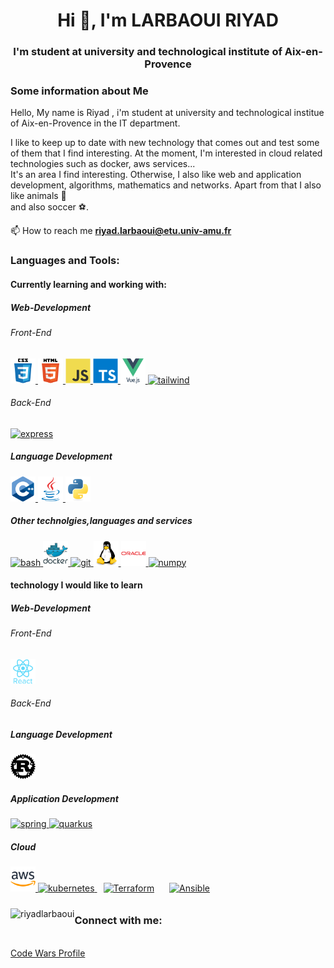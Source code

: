 <h1 align="center">Hi 👋, I'm LARBAOUI RIYAD</h1>
<h3 align="center">I'm student at university and technological institute of Aix-en-Provence</h3>


<h3 align="left">Some information about Me </h3>
<p align="left">
Hello, My name is Riyad , i'm student at university and technological institue of Aix-en-Provence in the IT department.

I like to keep up to date with new technology that comes out and test some of them that I find interesting.
At the moment, I'm interested in cloud related technologies such as docker, aws services... <br>
It's an area I find interesting.
Otherwise, I also like web and application development, algorithms, mathematics and networks.
Apart from that I also like animals 🐐 <br>
and also soccer ⚽. <br>

📫 How to reach me **riyad.larbaoui@etu.univ-amu.fr**



<h3 align="left">Languages and Tools:</h3>


<h4 align="left">Currently learning and working with:</h3>

<h5  align="left" >Web-Development </h5>
<h6 align="left">Front-End </h6>
<p align="left">
<a href="https://www.w3schools.com/css/" target="_blank" rel="noreferrer"> <img src="https://raw.githubusercontent.com/devicons/devicon/master/icons/css3/css3-original-wordmark.svg" alt="css3" width="40" height="40"/> </a>
<a href="https://www.w3.org/html/" target="_blank" rel="noreferrer"> <img src="https://raw.githubusercontent.com/devicons/devicon/master/icons/html5/html5-original-wordmark.svg" alt="html5" width="40" height="40"/> </a> 
<a href="https://developer.mozilla.org/en-US/docs/Web/JavaScript" target="_blank" rel="noreferrer"> <img src="https://raw.githubusercontent.com/devicons/devicon/master/icons/javascript/javascript-original.svg" alt="javascript" width="40" height="40"/> </a> 
<a href="https://www.typescriptlang.org/" target="_blank" rel="noreferrer"> <img src="https://raw.githubusercontent.com/devicons/devicon/master/icons/typescript/typescript-original.svg" alt="typescript" width="40" height="40"/> </a> 
<a href="https://vuejs.org/" target="_blank" rel="noreferrer"> <img src="https://raw.githubusercontent.com/devicons/devicon/master/icons/vuejs/vuejs-original-wordmark.svg" alt="vuejs" width="40" height="40"/> </a>
<a href="https://tailwindcss.com/" target="_blank" rel="noreferrer"> <img src="https://www.vectorlogo.zone/logos/tailwindcss/tailwindcss-icon.svg" alt="tailwind" width="40" height="40"/> </a> 
<h6 align="left">Back-End </h6>
<p align="left"> 
<a href="https://expressjs.com/" target="_blank" rel="noreferrer"> <img src="https://www.vectorlogo.zone/logos/expressjs/expressjs-icon.svg" alt="express" width="40" height="40"/> </a>



<h5  align="left" >Language Development</h5>
<p align="left">
<a href="https://www.w3schools.com/cpp/" target="_blank" rel="noreferrer"> <img src="https://raw.githubusercontent.com/devicons/devicon/master/icons/cplusplus/cplusplus-original.svg" alt="cplusplus" width="40" height="40"/> </a> 
<a href="https://www.java.com" target="_blank" rel="noreferrer"> <img src="https://raw.githubusercontent.com/devicons/devicon/master/icons/java/java-original.svg" alt="java" width="40" height="40"/> </a>
<a href="https://www.python.org" target="_blank" rel="noreferrer"> <img src="https://raw.githubusercontent.com/devicons/devicon/master/icons/python/python-original.svg" alt="python" width="40" height="40"/> </a> 

<h5  align="left" >Other technolgies,languages and services</h5>
<p align="left">
<a href="https://www.gnu.org/software/bash/" target="_blank" rel="noreferrer"> <img src="https://www.vectorlogo.zone/logos/gnu_bash/gnu_bash-icon.svg" alt="bash" width="40" height="40"/> </a>
<a href="https://www.docker.com/" target="_blank" rel="noreferrer"> <img src="https://raw.githubusercontent.com/devicons/devicon/master/icons/docker/docker-original-wordmark.svg" alt="docker" width="40" height="40"/> </a> 
<a href="https://git-scm.com/" target="_blank" rel="noreferrer"> <img src="https://www.vectorlogo.zone/logos/git-scm/git-scm-icon.svg" alt="git" width="40" height="40"/> </a> 
<a href="https://www.linux.org/" target="_blank" rel="noreferrer"> <img src="https://raw.githubusercontent.com/devicons/devicon/master/icons/linux/linux-original.svg" alt="linux" width="40" height="40"/> </a>
<a href="https://www.oracle.com/" target="_blank" rel="noreferrer"> <img src="https://raw.githubusercontent.com/devicons/devicon/master/icons/oracle/oracle-original.svg" alt="oracle" width="40" height="40"/> </a> 
<a href="https://numpy.org" target="_blank" rel="noreferrer"> <img src="https://www.vectorlogo.zone/logos/numpy/numpy-ar21.svg" alt="numpy" width="40" height="40"/> </a> 


<h4 align="left">technology I would like to learn </h4>

<h5  align="left">Web-Development</h5>


<h6 align="left">Front-End </h6>
<p align="left">

<a href="https://reactjs.org/" target="_blank" rel="noreferrer"> <img src="https://raw.githubusercontent.com/devicons/devicon/master/icons/react/react-original-wordmark.svg" alt="react" width="40" height="40"/> </a>

 
 
<h6 align="left">Back-End </h6>
<p align="left">

<h5  align="left" >Language Development</h5>
<p align="left"> 
<a href="https://www.rust-lang.org" target="_blank" rel="noreferrer"> <img src="https://raw.githubusercontent.com/devicons/devicon/master/icons/rust/rust-plain.svg" alt="rust" width="40" height="40"/> </a>
<h5  align="left">Application Development</h5>
<p align="left"> 
<a href="https://spring.io/" target="_blank" rel="noreferrer"> <img src="https://www.vectorlogo.zone/logos/springio/springio-icon.svg" alt="spring" width="40" height="40"/> </a>
<a href="https://quarkus.io/" target="_blank" rel="noreferrer"> <img src="https://github.com/get-icon/geticon/blob/master/icons/quarkus-icon.svg" alt="quarkus" width="40" height="40"/> </a>

<h5 align="left">Cloud</h5>
<p align="left"> 
<a href="https://aws.amazon.com" target="_blank" rel="noreferrer"> <img src="https://raw.githubusercontent.com/devicons/devicon/master/icons/amazonwebservices/amazonwebservices-original-wordmark.svg" alt="aws" width="40" height="40"/> </a> 
<a href="https://kubernetes.io" target="_blank" rel="noreferrer"> <img src="https://www.vectorlogo.zone/logos/kubernetes/kubernetes-icon.svg" alt="kubernetes" width="40" height="40"/> </a>   
<a href="https://www.terraform.io/" target="_blank"><img style="margin: 10px" src="https://profilinator.rishav.dev/skills-assets/terraformio-icon.svg" alt="Terraform" height="50" /></a>    
<a href="https://www.ansible.com/" target="_blank"><img style="margin: 10px" src="https://profilinator.rishav.dev/skills-assets/ansible.png" alt="Ansible" height="50" /></a>    


<p><img align="left" src="https://github-readme-stats.vercel.app/api?username=riyadlarbaoui&count_private=true&show_icons=true&theme=dark" alt="riyadlarbaoui" /> </p>
<h3 align="left">Connect with me:</h3>
<p align="left">
</p>
<br>
<a href="https://www.codewars.com/users/Rrrrrre">Code Wars Profile</a>

